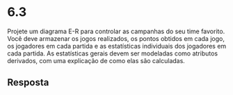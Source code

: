 # 6.3

Projete um diagrama E-R para controlar as campanhas do seu time favorito. Você deve armazenar os jogos realizados, os pontos obtidos em cada jogo, os jogadores em cada partida e as estatísticas individuais dos jogadores em cada partida. As estatísticas gerais devem ser modeladas como atributos derivados, com uma explicação de como elas são calculadas.

## Resposta
